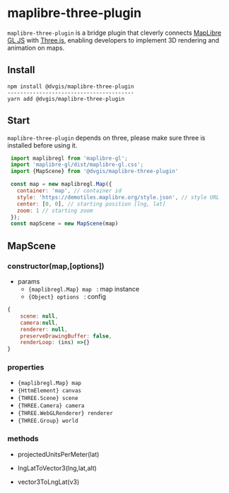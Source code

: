 # maplibre-three-plugin
`maplibre-three-plugin` is a bridge plugin that cleverly connects [MapLibre GL JS](https://maplibre.org/maplibre-gl-js/docs/) with [Three.js](https://threejs.org/), enabling developers to implement 3D rendering and animation on maps.

## Install 

```shell
npm install @dvgis/maplibre-three-plugin 
----------------------------------------
yarn add @dvgis/maplibre-three-plugin
```

## Start
 
`maplibre-three-plugin` depends on three, please make sure three is installed before using it.

```javascript
 import maplibregl from 'maplibre-gl';
 import 'maplibre-gl/dist/maplibre-gl.css';
 import {MapScene} from '@dvgis/maplibre-three-plugin'

 const map = new maplibregl.Map({
   container: 'map', // container id
   style: 'https://demotiles.maplibre.org/style.json', // style URL
   center: [0, 0], // starting position [lng, lat]
   zoom: 1 // starting zoom
 });
 const mapScene = new MapScene(map)
```

## MapScene

### constructor(map,[options])

-   params
    - `{maplibregl.Map} map ` : map instance
    - `{Object} options ` : config

```js
{
    scene: null, 
    camera:null, 
    renderer: null, 
    preserveDrawingBuffer: false, 
    renderLoop: (ins) =>{} 
} 

```

### properties

-   `{maplibregl.Map} map` 
-   `{HttmElement} canvas` 
-   `{THREE.Scene} scene`
-   `{THREE.Camera} camera`
-   `{THREE.WebGLRenderer} renderer`
-   `{THREE.Group} world`

### methods
 
-   projectedUnitsPerMeter(lat)

-   lngLatToVector3(lng,lat,alt)

-   vector3ToLngLat(v3)











